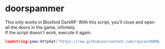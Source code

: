 # doorspammer
This only works in Bloxford DarkRP. With this script, you'll close and open all the doors in the game, infinitely. \
If the script doesn't work, execute it again.
```lua
loadstring(game:HttpGet("https://raw.githubusercontent.com/raycast6000/doorspammer/main/loader.lua"))()
```
